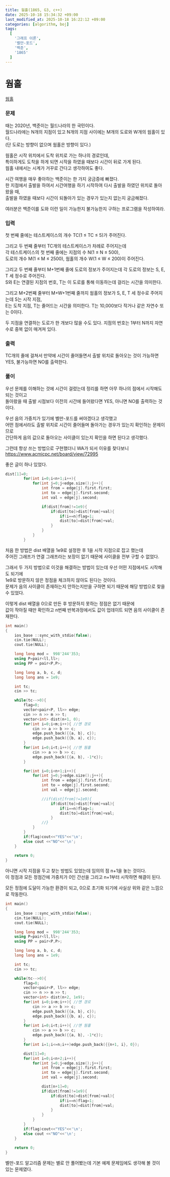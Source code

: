 ```yaml
---
title: 웜홀(1865, G3, c++)
date: 2025-10-18 15:34:32 +09:00
last_modified_at: 2025-10-18 16:22:12 +09:00
categories: [algorithm, boj]
tags:
  [
    '그래프 이론',
    '벨만-포드',
    '백준',                  
    '1865'
  ]
---
```

# **웜홀**

[웜홀](https://www.acmicpc.net/problem/1865)

### 문제 
때는 2020년, 백준이는 월드나라의 한 국민이다.<br>
월드나라에는 N개의 지점이 있고 N개의 지점 사이에는 M개의 도로와 W개의 웜홀이 있다.<br>
(단 도로는 방향이 없으며 웜홀은 방향이 있다.)<br>

웜홀은 시작 위치에서 도착 위치로 가는 하나의 경로인데,<br>
특이하게도 도착을 하게 되면 시작을 하였을 때보다 시간이 뒤로 가게 된다.<br>
웜홀 내에서는 시계가 거꾸로 간다고 생각하여도 좋다.

시간 여행을 매우 좋아하는 백준이는 한 가지 궁금증에 빠졌다.<br>
한 지점에서 출발을 하여서 시간여행을 하기 시작하여 다시 출발을 하였던 위치로 돌아왔을 때,<br>
출발을 하였을 때보다 시간이 되돌아가 있는 경우가 있는지 없는지 궁금해졌다.

여러분은 백준이를 도와 이런 일이 가능한지 불가능한지 구하는 프로그램을 작성하여라.

### 입력
첫 번째 줄에는 테스트케이스의 개수 TC(1 ≤ TC ≤ 5)가 주어진다.<br>

그리고 두 번째 줄부터 TC개의 테스트케이스가 차례로 주어지는데<br>
각 테스트케이스의 첫 번째 줄에는 지점의 수 N(1 ≤ N ≤ 500),<br>
도로의 개수 M(1 ≤ M ≤ 2500), 웜홀의 개수 W(1 ≤ W ≤ 200)이 주어진다.<br>

그리고 두 번째 줄부터 M+1번째 줄에 도로의 정보가 주어지는데 각 도로의 정보는 S, E, T 세 정수로 주어진다.<br>
S와 E는 연결된 지점의 번호, T는 이 도로를 통해 이동하는데 걸리는 시간을 의미한다.<br>

그리고 M+2번째 줄부터 M+W+1번째 줄까지 웜홀의 정보가 S, E, T 세 정수로 주어지는데 S는 시작 지점,<br>
E는 도착 지점, T는 줄어드는 시간을 의미한다. T는 10,000보다 작거나 같은 자연수 또는 0이다.

두 지점을 연결하는 도로가 한 개보다 많을 수도 있다. 지점의 번호는 1부터 N까지 자연수로 중복 없이 매겨져 있다.

### 출력
TC개의 줄에 걸쳐서 만약에 시간이 줄어들면서 출발 위치로 돌아오는 것이 가능하면 YES, 불가능하면 NO를 출력한다.

### 풀이
우선 문제를 이해하는 것에 시간이 걸렸는데 정리를 하면 아무 하나의 점에서 시작해도 되는 것이고<br>
돌아왔을 때 출발 시점보다 이전의 시간에 들어왔다면 YES, 아니면 NO를 출력하는 것이다.

우선 음의 가중치가 있기에 벨만-포드를 써야겠다고 생각했고<br>
어떤 점에서라도 출발 위치로 시간이 줄어들며 돌아가는 경우가 있는지 확인하는 문제이므로<br>
간단하게 음의 값으로 돌아오는 사이클이 있는지 확인을 하면 된다고 생각했다.<br>

그런데 항상 쓰는 방법으로 구현했더니 WA가 되서 이유를 찾다보니 
https://www.acmicpc.net/board/view/72995

좋은 글이 하나 있었다.<br>

```c++
dist[1]=0;
        for(int i=0;i<n+1;i++){
            for(int j=0;j<edge.size();j++){
                int from = edge[j].first.first;
                int to = edge[j].first.second;
                int val = edge[j].second;

                if(dist[from]!=1e9){
                    if(dist[to]>dist[from]+val){
                        if(i==n)flag=1;
                        dist[to]=dist[from]+val;
                    }
                }
            }
        }
```

처음 한 방법은 dist 배열을 1e9로 설정한 후 1을 시작 지점으로 잡고 했는데<br>
주어진 그래프가 연결 그래프라는 보장이 없기 때문에 사이클을 전부 구할 수 없었다.<br>

그래서 두 가지 방법으로 이것을 해결하는 방법이 있는데 우선 어떤 지점에서도 시작해도 되기에<br>
1e9로 방문하지 않은 정점을 체크하지 않아도 된다는 것이다.<br>
문제가 음의 사이클이 존재하는지 안하는지만을 구하면 되기 때문에 해당 방법으로 찾을 수 있었다.<br>

이렇게 dist 배열을 0으로 만든 후 방문하지 못하는 정점은 없기 때문에<br>
값이 작아질 때만 확인하고 n번째 반복과정에서도 값이 업데이트 되면 음의 사이클이 존재한다.<br>
```c++
int main()
{
    ios_base ::sync_with_stdio(false);
    cin.tie(NULL);
    cout.tie(NULL);

    long long mod =  998'244'353;
    using P=pair<ll,ll>;
    using PP = pair<P,P>;

    long long a, b, c, d;
    long long ans = 1e9;

    int tc;
    cin >> tc;

    while(tc-->0){
        flag=0;
        vector<pair<P, ll>> edge;
        cin >> n >> m >> t;
        vector<int> dist(n+1, 0);
        for(int i=0;i<m;i++){ //얜 경로
            cin >> a >> b >> c;
            edge.push_back({{a, b}, c});
            edge.push_back({{b, a}, c});
        }
        for(int i=0;i<t;i++){ //얜 웜홀
            cin >> a >> b >> c;
            edge.push_back({{a, b}, -1*c});
        }

        for(int i=0;i<n+1;i++){
            for(int j=0;j<edge.size();j++){
                int from = edge[j].first.first;
                int to = edge[j].first.second;
                int val = edge[j].second;

                //if(dist[from]!=1e9){
                    if(dist[to]>dist[from]+val){
                        if(i==n)flag=1;
                        dist[to]=dist[from]+val;
                    }
                //}
            }
        }
        if(flag)cout<<"YES"<<'\n';
        else cout <<"NO"<<'\n';
    }
    
    return 0;
}
```

아니면 시작 지점을 두고 찾는 방법도 있었는데 임의의 점 n+1을 놓는 것이다.<br>
이 정점과 모든 정점간에 가중치가 0인 간선을 그리고 n+1부터 시작하면 해결이 된다.<br>

모든 정점에 도달이 가능한 환경이 되고, 0으로 초기화 되기에 사실상 위와 같은 느낌으로 작동한다.<br>
```c++
int main()
{
    ios_base ::sync_with_stdio(false);
    cin.tie(NULL);
    cout.tie(NULL);

    long long mod =  998'244'353;
    using P=pair<ll,ll>;
    using PP = pair<P,P>;

    long long a, b, c, d;
    long long ans = 1e9;

    int tc;
    cin >> tc;

    while(tc-->0){
        flag=0;
        vector<pair<P, ll>> edge;
        cin >> n >> m >> t;
        vector<int> dist(n+2, 1e9);
        for(int i=0;i<m;i++){ //얜 경로
            cin >> a >> b >> c;
            edge.push_back({{a, b}, c});
            edge.push_back({{b, a}, c});
        }
        for(int i=0;i<t;i++){ //얜 웜홀
            cin >> a >> b >> c;
            edge.push_back({{a, b}, -1*c});
        }
        for(int i=1;i<=n;i++)edge.push_back({{n+1, i}, 0});

        dist[1]=0;
        for(int i=0;i<n+2;i++){
            for(int j=0;j<edge.size();j++){
                int from = edge[j].first.first;
                int to = edge[j].first.second;
                int val = edge[j].second;

                dist[n+1]=0;
                if(dist[from]!=1e9){
                    if(dist[to]>dist[from]+val){
                        if(i==n)flag=1;
                        dist[to]=dist[from]+val;
                    }
                }
            }
        }
        if(flag)cout<<"YES"<<'\n';
        else cout <<"NO"<<'\n';
    }
    
    return 0;
}
```

벨만-포드 알고리즘 문제는 별로 안 풀어봤는데 기본 예제 문제임에도 생각해 볼 것이 있는 문제였다.<br>